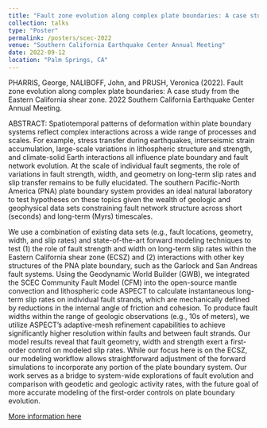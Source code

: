 ```yaml
---
title: "Fault zone evolution along complex plate boundaries: A case study from the Eastern California shear zone"
collection: talks
type: "Poster"
permalink: /posters/scec-2022
venue: "Southern California Earthquake Center Annual Meeting"
date: 2022-09-12
location: "Palm Springs, CA"
---
```


PHARRIS, George, NALIBOFF, John, and PRUSH, Veronica (2022). Fault zone evolution along complex plate boundaries: A case study from the Eastern California shear zone. 2022 Southern California Earthquake Center Annual Meeting.

ABSTRACT: Spatiotemporal patterns of deformation within plate boundary systems reflect complex interactions across a wide range of processes and scales. For example, stress transfer during earthquakes, interseismic strain accumulation, large-scale variations in lithospheric structure and strength, and climate-solid Earth interactions all influence plate boundary and fault network evolution. At the scale of individual fault segments, the role of variations in fault strength, width, and geometry on long-term slip rates and slip transfer remains to be fully elucidated. The southern Pacific-North America (PNA) plate boundary system provides an ideal natural laboratory to test hypotheses on these topics given the wealth of geologic and geophysical data sets constraining fault network structure across short (seconds) and long-term (Myrs) timescales.

We use a combination of existing data sets (e.g., fault locations, geometry, width, and slip rates) and state-of-the-art forward modeling techniques to test (1) the role of fault strength and width on long-term slip rates within the Eastern California shear zone (ECSZ) and (2) interactions with other key structures of the PNA plate boundary, such as the Garlock and San Andreas fault systems. Using the Geodynamic World Builder (GWB), we integrated the SCEC Community Fault Model (CFM) into the open-source mantle convection and lithospheric code ASPECT to calculate instantaneous long-term slip rates on individual fault strands, which are mechanically defined by reductions in the internal angle of friction and cohesion. To produce fault widths within the range of geologic observations (e.g., 10s of meters), we utilize ASPECT’s adaptive-mesh refinement capabilities to achieve significantly higher resolution within faults and between fault strands. Our model results reveal that fault geometry, width and strength exert a first-order control on modeled slip rates. While our focus here is on the ECSZ, our modeling workflow allows straightforward adjustment of the forward simulations to incorporate any portion of the plate boundary system. Our work serves as a bridge to system-wide explorations of fault evolution and comparison with geodetic and geologic activity rates, with the future goal of more accurate modeling of the first-order controls on plate boundary evolution. 

[More information here](https://www.scec.org/meetings/2022/am/poster/263)
